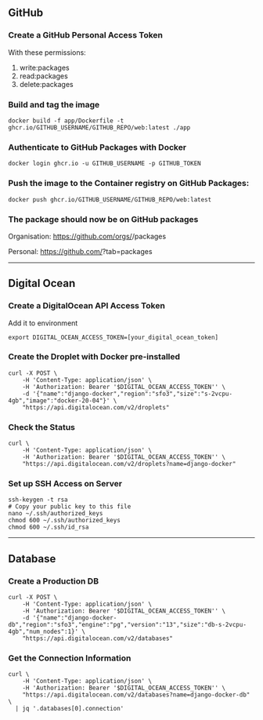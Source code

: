 ## GitHub

### Create a GitHub Personal Access Token

With these permissions:

1. write:packages
2. read:packages
3. delete:packages

### Build and tag the image

```shell
docker build -f app/Dockerfile -t ghcr.io/GITHUB_USERNAME/GITHUB_REPO/web:latest ./app
```

### Authenticate to GitHub Packages with Docker

```shell
docker login ghcr.io -u GITHUB_USERNAME -p GITHUB_TOKEN
```

### Push the image to the Container registry on GitHub Packages:

```shell
docker push ghcr.io/GITHUB_USERNAME/GITHUB_REPO/web:latest
```

### The package should now be on GitHub packages

Organisation:
https://github.com/orgs/<USERNAME>/packages

Personal:
https://github.com/<USERNAME>?tab=packages

---

## Digital Ocean

### Create a DigitalOcean API Access Token

Add it to environment

```shell
export DIGITAL_OCEAN_ACCESS_TOKEN=[your_digital_ocean_token]
```

### Create the Droplet with Docker pre-installed

```shell
curl -X POST \
    -H 'Content-Type: application/json' \
    -H 'Authorization: Bearer '$DIGITAL_OCEAN_ACCESS_TOKEN'' \
    -d '{"name":"django-docker","region":"sfo3","size":"s-2vcpu-4gb","image":"docker-20-04"}' \
    "https://api.digitalocean.com/v2/droplets"
```

### Check the Status

```shell
curl \
    -H 'Content-Type: application/json' \
    -H 'Authorization: Bearer '$DIGITAL_OCEAN_ACCESS_TOKEN'' \
    "https://api.digitalocean.com/v2/droplets?name=django-docker"
```

### Set up SSH Access on Server

```shell
ssh-keygen -t rsa
# Copy your public key to this file
nano ~/.ssh/authorized_keys
chmod 600 ~/.ssh/authorized_keys
chmod 600 ~/.ssh/id_rsa
```

---

## Database

### Create a Production DB

```shell
curl -X POST \
    -H 'Content-Type: application/json' \
    -H 'Authorization: Bearer '$DIGITAL_OCEAN_ACCESS_TOKEN'' \
    -d '{"name":"django-docker-db","region":"sfo3","engine":"pg","version":"13","size":"db-s-2vcpu-4gb","num_nodes":1}' \
    "https://api.digitalocean.com/v2/databases"
```

### Get the Connection Information

```shell
curl \
    -H 'Content-Type: application/json' \
    -H 'Authorization: Bearer '$DIGITAL_OCEAN_ACCESS_TOKEN'' \
    "https://api.digitalocean.com/v2/databases?name=django-docker-db" \
  | jq '.databases[0].connection'
```
